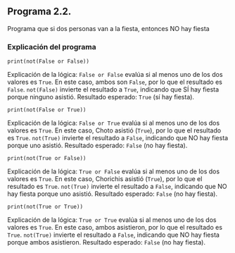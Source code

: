 ## Programa 2.2. 
Programa que si dos personas van a la fiesta, entonces NO hay fiesta
### Explicación del programa 

```
print(not(False or False))
```

Explicación de la lógica: `False or False` evalúa si al menos uno de los dos valores es `True`. En este caso, ambos son `False`, por lo que el resultado es `False`.
`not(False)` invierte el resultado a `True`, indicando que SÍ hay fiesta porque ninguno asistió.
Resultado esperado: `True` (sí hay fiesta).

```
print(not(False or True))
```

Explicación de la lógica: `False or True` evalúa si al menos uno de los dos valores es `True`. En este caso, Choto asistió (`True`), por lo que el resultado es `True`.
`not(True)` invierte el resultado a `False`, indicando que NO hay fiesta porque uno asistió.
Resultado esperado: `False` (no hay fiesta).

```
print(not(True or False))
```

Explicación de la lógica: `True or False` evalúa si al menos uno de los dos valores es `True`. En este caso, Chorichis asistió (`True`), por lo que el resultado es `True`.
`not(True)` invierte el resultado a `False`, indicando que NO hay fiesta porque uno asistió.
Resultado esperado: `False` (no hay fiesta).

```
print(not(True or True)) 
```

Explicación de la lógica: `True or True` evalúa si al menos uno de los dos valores es `True`. En este caso, ambos asistieron, por lo que el resultado es `True`.
`not(True)` invierte el resultado a `False`, indicando que NO hay fiesta porque ambos asistieron.
Resultado esperado: `False` (no hay fiesta).
